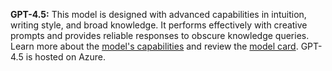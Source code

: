 **GPT-4.5:** This model is designed with advanced capabilities in intuition, writing style, and broad knowledge. It performs effectively with creative prompts and provides reliable responses to obscure knowledge queries. Learn more about the [model's capabilities](https://platform.openai.com/docs/models#gpt-4-5) and review the [model card](https://openai.com/index/gpt-4--system-card/). GPT-4.5 is hosted on Azure.
